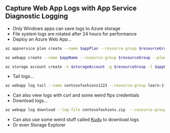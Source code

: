 ## Capture Web App Logs with App Service Diagnostic Logging
* Only Windows apps can save logs to Azure storage
* File system logs are rotated after 24 hours for performance
* Deploy an Azure Web App...
```bash
az appservice plan create --name $appPlan --resource-group $resourceGroup --location $appLocation --sku FREE

az webapp create --name $appName --resource-group $resourceGroup --plan $appPlan --deployment-source-url $gitRepo

az storage account create -n $storageAccount -g $resourceGroup -l $appLocation --sku Standard_LRS
```
* Tail logs...
```bash
az webapp log tail --name contosofashions1223 --resource-group learn-1f9306f6-00ed-44c7-8f5b-beb1670acc5c
```
* Can also view logs with curl and some weird ftps credentials
* Download logs...
```bash
az webapp log download --log-file contosofashions.zip  --resource-group learn-1f9306f6-00ed-44c7-8f5b-beb1670acc5c --name contosofashions1223
```
* Can also use some weird stuff called [Kudu](https://github.com/projectkudu/kudu/wiki) to download logs
* Or even Storage Explorer
